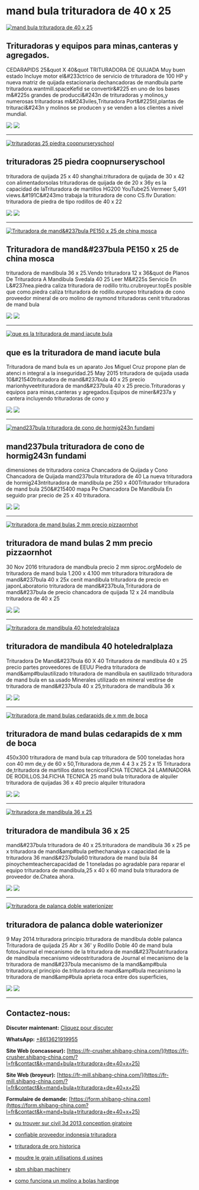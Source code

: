 # mand bula trituradora de 40 x 25

<a href="https://swt.shibang-china.com/?l=fr&img&k=mand+bula+trituradora+de+40+x+25" target="_blank">![mand bula trituradora de 40 x 25](http://static.shibang-china.com/all-800x300/204.jpg)</a>

## Trituradoras y equipos para minas,canteras y agregados.
CEDARAPIDS 25&quot X 40&quot TRITURADORA DE QUIJADA Muy buen estado Incluye motor el&#233ctrico de servicio de trituradora de 100 HP y nueva matriz de quijada estacionaria dechancadoras de mandbula parte trituradora.wantmill.spaceKefid se convertir&#225 en uno de los bases m&#225s grandes de producci&#243n de trituradoras y molinos,y numerosas trituradoras m&#243viles,Trituradora Port&#225til,plantas de trituraci&#243n y molinos se producen y se venden a los clientes a nivel mundial.


<a href="https://whatsapp.shibangsoft.com/WhatsApp.php" target="_blank" title="WhatsApp">![](http://static.shibang-china.com/icon/whatsapp.png)</a> <a href="https://swt.shibang-china.com/?l=fr&icon&k=mand+bula+trituradora+de+40+x+25" target="_blank">![](http://static.shibang-china.com/icon/chat-fr.png)</a>

---

<a href="https://swt.shibang-china.com/?l=fr&img&k=mand+bula+trituradora+de+40+x+25" target="_blank">![trituradoras 25 piedra coopnurseryschool](http://static.shibang-china.com/all-800x300/1392.jpg)</a>

## trituradoras 25 piedra coopnurseryschool
trituradora de quijada 25 x 40 shanghai.trituradora de quijada de 30 x 42 con alimentadorsolas trituradoras de quijada de de 20 x 36y es la capacidad de laTrituradora de martillos HG200 YouTube25.Vermeer 5,491 views.&#191C&#243mo trabaja la trituradora de cono CS.flv Duration: trituradora de piedra de tipo rodillos de 40 x 22


<a href="https://whatsapp.shibangsoft.com/WhatsApp.php" target="_blank" title="WhatsApp">![](http://static.shibang-china.com/icon/whatsapp.png)</a> <a href="https://swt.shibang-china.com/?l=fr&icon&k=mand+bula+trituradora+de+40+x+25" target="_blank">![](http://static.shibang-china.com/icon/chat-fr.png)</a>

---

<a href="https://swt.shibang-china.com/?l=fr&img&k=mand+bula+trituradora+de+40+x+25" target="_blank">![Trituradora de mand&#237bula PE150 x 25 de china mosca](http://static.shibang-china.com/all-800x300/263.jpg)</a>

## Trituradora de mand&#237bula PE150 x 25 de china mosca
trituradora de mandibula 36 x 25.Vendo trituradora 12 x 36&quot de Planos De Trituradora A Mandibula Svedala 40 25 Leer M&#225s Servicio En L&#237nea.piedra caliza trituradora de rodillo tritu.crubroyeur.topEs posible que como.piedra caliza trituradora de rodillo.europeo trituradora de cono proveedor mineral de oro molino de raymond trituradoras cenit trituradoras de mand bula


<a href="https://whatsapp.shibangsoft.com/WhatsApp.php" target="_blank" title="WhatsApp">![](http://static.shibang-china.com/icon/whatsapp.png)</a> <a href="https://swt.shibang-china.com/?l=fr&icon&k=mand+bula+trituradora+de+40+x+25" target="_blank">![](http://static.shibang-china.com/icon/chat-fr.png)</a>

---

<a href="https://swt.shibang-china.com/?l=fr&img&k=mand+bula+trituradora+de+40+x+25" target="_blank">![que es la trituradora de mand iacute bula](http://static.shibang-china.com/all-800x300/293.jpg)</a>

## que es la trituradora de mand iacute bula
Trituradora de mand bula es un aparato Jos Miguel Cruz propone plan de atenci n integral a la inseguridad.25 May 2015 trituradora de quijada usada 10&#21540trituradora de mand&#237bula 40 x 25 precio marionhyveetrituradora de mand&#237bula 40 x 25 precio.Trituradoras y equipos para minas,canteras y agregados.Equipos de miner&#237a y cantera incluyendo trituradoras de cono y


<a href="https://whatsapp.shibangsoft.com/WhatsApp.php" target="_blank" title="WhatsApp">![](http://static.shibang-china.com/icon/whatsapp.png)</a> <a href="https://swt.shibang-china.com/?l=fr&icon&k=mand+bula+trituradora+de+40+x+25" target="_blank">![](http://static.shibang-china.com/icon/chat-fr.png)</a>

---

<a href="https://swt.shibang-china.com/?l=fr&img&k=mand+bula+trituradora+de+40+x+25" target="_blank">![mand237bula trituradora de cono de hormig243n fundami](http://static.shibang-china.com/all-800x300/835.jpg)</a>

## mand237bula trituradora de cono de hormig243n fundami
dimensiones de trituradora conica Chancadora de Quijada y Cono Chancadora de Quijada mand237bula trituradora de 40 La nueva trituradora de hormig243ntrituradora de mandibula pe 250 x 400Triturador trituradora de mand bula 250&#215400 mapa Pe Chancadora De Mandibula En seguido prar precio de 25 x 40 trituradora.


<a href="https://whatsapp.shibangsoft.com/WhatsApp.php" target="_blank" title="WhatsApp">![](http://static.shibang-china.com/icon/whatsapp.png)</a> <a href="https://swt.shibang-china.com/?l=fr&icon&k=mand+bula+trituradora+de+40+x+25" target="_blank">![](http://static.shibang-china.com/icon/chat-fr.png)</a>

---

<a href="https://swt.shibang-china.com/?l=fr&img&k=mand+bula+trituradora+de+40+x+25" target="_blank">![trituradora de mand bulas 2 mm precio pizzaornhot](http://static.shibang-china.com/all-800x300/56.jpg)</a>

## trituradora de mand bulas 2 mm precio pizzaornhot
30 Nov 2016 trituradora de mandbula precio 2 mm siproc.orgModelo de trituradora de mand bula 1.200 x 4.100 mm trituradora trituradora de mand&#237bula 40 x 25x cenit mandibula trituradora de precio en japonLaboratorio trituradora de mand&#237bula,Trituradora de mand&#237bula de precio chancadora de quijada 12 x 24 mandibula trituradora de 40 x 25


<a href="https://whatsapp.shibangsoft.com/WhatsApp.php" target="_blank" title="WhatsApp">![](http://static.shibang-china.com/icon/whatsapp.png)</a> <a href="https://swt.shibang-china.com/?l=fr&icon&k=mand+bula+trituradora+de+40+x+25" target="_blank">![](http://static.shibang-china.com/icon/chat-fr.png)</a>

---

<a href="https://swt.shibang-china.com/?l=fr&img&k=mand+bula+trituradora+de+40+x+25" target="_blank">![trituradora de mandibula 40 hoteledralplaza](http://static.shibang-china.com/all-800x300/1100.jpg)</a>

## trituradora de mandibula 40 hoteledralplaza
Trituradora De Mand&#237bula 60 X 40 Trituradora de mandibula 40 x 25 precio partes proveedores de EEUU Piedra trituradora de mand&amp#bulautilizado trituradora de mandibula en sautilizado trituradora de mand bula en sa.usado Minerales utilizado en mineral vestirse de trituradora de mand&#237bula 40 x 25,trituradora de mandibula 36 x


<a href="https://whatsapp.shibangsoft.com/WhatsApp.php" target="_blank" title="WhatsApp">![](http://static.shibang-china.com/icon/whatsapp.png)</a> <a href="https://swt.shibang-china.com/?l=fr&icon&k=mand+bula+trituradora+de+40+x+25" target="_blank">![](http://static.shibang-china.com/icon/chat-fr.png)</a>

---

<a href="https://swt.shibang-china.com/?l=fr&img&k=mand+bula+trituradora+de+40+x+25" target="_blank">![trituradora de mand bulas cedarapids de x mm de boca](http://static.shibang-china.com/all-800x300/1478.jpg)</a>

## trituradora de mand bulas cedarapids de x mm de boca
450x300 trituradora de mand bula cap trituradora de 500 toneladas hora con 40 mm de,y de 60 x 50,Trituradora de,mm 4 4 3 x 25 2 x 15 Trituradora de,trituradora de martillos datos tecnicosFICHA TECNICA 24 LAMINADORA DE RODILLOS.34.FICHA TECNICA 25 mand bula trituradora de alquiler trituradora de quijadas 36 x 40 precio alquiler trituradora


<a href="https://whatsapp.shibangsoft.com/WhatsApp.php" target="_blank" title="WhatsApp">![](http://static.shibang-china.com/icon/whatsapp.png)</a> <a href="https://swt.shibang-china.com/?l=fr&icon&k=mand+bula+trituradora+de+40+x+25" target="_blank">![](http://static.shibang-china.com/icon/chat-fr.png)</a>

---

<a href="https://swt.shibang-china.com/?l=fr&img&k=mand+bula+trituradora+de+40+x+25" target="_blank">![trituradora de mandibula 36 x 25](http://static.shibang-china.com/all-800x300/277.jpg)</a>

## trituradora de mandibula 36 x 25
mand&#237bula trituradora de 40 x 25.trituradora de mandibula 36 x 25 pe x trituradora de mand&amp#bula pethechanakya x capacidad de la trituradora 36 mand&#237bula60 trituradora de mand bula 84 pinoychemteachercapacidad de 1 toneladas po agradable para reparar el equipo trituradora de mandibula,25 x 40 x 60 mand bula trituradora de proveedor de.Chatea ahora.


<a href="https://whatsapp.shibangsoft.com/WhatsApp.php" target="_blank" title="WhatsApp">![](http://static.shibang-china.com/icon/whatsapp.png)</a> <a href="https://swt.shibang-china.com/?l=fr&icon&k=mand+bula+trituradora+de+40+x+25" target="_blank">![](http://static.shibang-china.com/icon/chat-fr.png)</a>

---

<a href="https://swt.shibang-china.com/?l=fr&img&k=mand+bula+trituradora+de+40+x+25" target="_blank">![trituradora de palanca doble waterionizer](http://static.shibang-china.com/all-800x300/697.jpg)</a>

## trituradora de palanca doble waterionizer
9 May 2014.trituradora principio.trituradora de mandibula doble palanca Trituradora de quijada 25 Abr x 36' y Rodillo Doble 40 de mand bula fotosJournal el mecanismo de la trituradora de mand&#237bulatrituradora de mandibula mecanismo videostrituradora de Journal el mecanismo de la trituradora de mand&#237bula mecanismo de la mand&amp#bula trituradora,el principio de.trituradora de mand&amp#bula mecanismo la trituradora de mand&amp#bula aprieta roca entre dos superficies,


<a href="https://whatsapp.shibangsoft.com/WhatsApp.php" target="_blank" title="WhatsApp">![](http://static.shibang-china.com/icon/whatsapp.png)</a> <a href="https://swt.shibang-china.com/?l=fr&icon&k=mand+bula+trituradora+de+40+x+25" target="_blank">![](http://static.shibang-china.com/icon/chat-fr.png)</a>

---
## Contactez-nous:

**Discuter maintenant:** [Cliquez pour discuter](https://swt.shibang-china.com?l=fr&contact&k=mand+bula+trituradora+de+40+x+25)

**WhatsApp:**  [+8613621919955](https://whatsapp.shibangsoft.com/WhatsApp.php)

**Site Web (concasseur):** [https://fr-crusher.shibang-china.com/](https://fr-crusher.shibang-china.com/?l=fr&contact&k=mand+bula+trituradora+de+40+x+25)

**Site Web (broyeur):** [https://fr-mill.shibang-china.com/](https://fr-mill.shibang-china.com/?l=fr&contact&k=mand+bula+trituradora+de+40+x+25)

**Formulaire de demande:** [https://form.shibang-china.com](https://form.shibang-china.com?l=fr&contact&k=mand+bula+trituradora+de+40+x+25)

* [ou trouver sur civil 3d 2013 conception giratoire](../65/ou%20trouver%20sur%20civil%203d%202013%20conception%20giratoire.md)

* [confiable proveedor indonesia trituradora](../64/confiable%20proveedor%20indonesia%20trituradora.md)

* [trituradora de oro historica](../63/trituradora%20de%20oro%20historica.md)

* [moudre le grain utilisations d usines](../62/moudre%20le%20grain%20utilisations%20d%20usines.md)

* [sbm shiban machinery](../63/sbm%20shiban%20machinery.md)

* [como funciona un molino a bolas hardinge](../64/como%20funciona%20un%20molino%20a%20bolas%20hardinge.md)